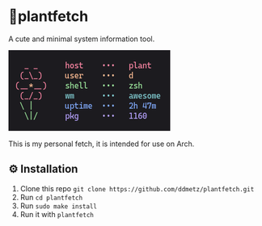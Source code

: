 # 🌷plantfetch
A cute and minimal system information tool.
  
  
![Alt text](/assets/preview.png?raw=true "Preview")
  
This is my personal fetch, it is intended for use on Arch.

## ⚙️ Installation

 1. Clone this repo `git clone https://github.com/ddmetz/plantfetch.git`
 2. Run `cd plantfetch`
 3. Run `sudo make install`
 4. Run it with `plantfetch` 
